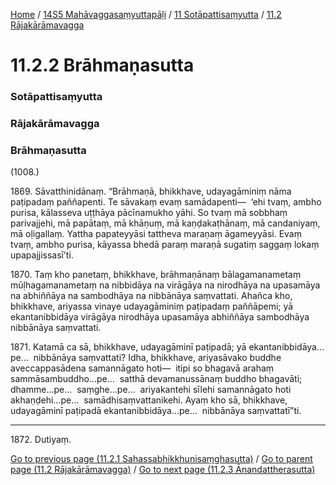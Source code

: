 
[Home](/) / [14S5 Mahāvaggasaṃyuttapāḷi](../../../14S5.md) / [11 Sotāpattisaṃyutta](../../11.md) / [11.2 Rājakārāmavagga](../11.2.md)

# 11.2.2 Brāhmaṇasutta

### Sotāpattisaṃyutta

### Rājakārāmavagga

### Brāhmaṇasutta

(1008.)

1869\. Sāvatthinidānaṃ. “Brāhmaṇā, bhikkhave, udayagāminiṃ nāma paṭipadaṃ paññapenti. Te sāvakaṃ evaṃ samādapenti—  ‘ehi tvaṃ, ambho purisa, kālasseva uṭṭhāya pācīnamukho yāhi. So tvaṃ mā sobbhaṃ parivajjehi, mā papātaṃ, mā khāṇuṃ, mā kaṇḍakaṭhānaṃ, mā candaniyaṃ, mā oḷigallaṃ. Yattha papateyyāsi tattheva maraṇaṃ āgameyyāsi. Evaṃ tvaṃ, ambho purisa, kāyassa bhedā paraṃ maraṇā sugatiṃ saggaṃ lokaṃ upapajjissasī’ti.

1870\. Taṃ kho panetaṃ, bhikkhave, brāhmaṇānaṃ bālagamanametaṃ mūḷhagamanametaṃ na nibbidāya na virāgāya na nirodhāya na upasamāya na abhiññāya na sambodhāya na nibbānāya saṃvattati. Ahañca kho, bhikkhave, ariyassa vinaye udayagāminiṃ paṭipadaṃ paññāpemi; yā ekantanibbidāya virāgāya nirodhāya upasamāya abhiññāya sambodhāya nibbānāya saṃvattati.

1871\. Katamā ca sā, bhikkhave, udayagāminī paṭipadā; yā ekantanibbidāya…pe…  nibbānāya saṃvattati? Idha, bhikkhave, ariyasāvako buddhe aveccappasādena samannāgato hoti—  itipi so bhagavā arahaṃ sammāsambuddho…pe…  satthā devamanussānaṃ buddho bhagavāti; dhamme…pe…  saṃghe…pe…  ariyakantehi sīlehi samannāgato hoti akhaṇḍehi…pe…  samādhisaṃvattanikehi. Ayaṃ kho sā, bhikkhave, udayagāminī paṭipadā ekantanibbidāya…pe…  nibbānāya saṃvattatī”ti.

---

1872\. Dutiyaṃ.



[Go to previous page (11.2.1 Sahassabhikkhunisaṃghasutta)](11.2.1.md) / [Go to parent page (11.2 Rājakārāmavagga)](../11.2.md) / [Go to next page (11.2.3 Ānandattherasutta)](11.2.3.md)


